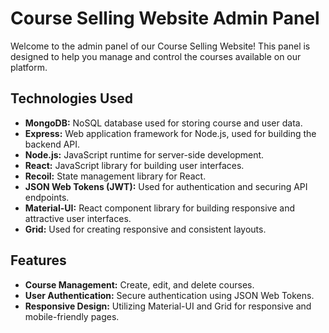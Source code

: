 # Course Selling Website Admin Panel

Welcome to the admin panel of our Course Selling Website! This panel is designed to help you manage and control the courses available on our platform. 

## Technologies Used

- **MongoDB:** NoSQL database used for storing course and user data.
- **Express:** Web application framework for Node.js, used for building the backend API.
- **Node.js:** JavaScript runtime for server-side development.
- **React:** JavaScript library for building user interfaces.
- **Recoil:** State management library for React.
- **JSON Web Tokens (JWT):** Used for authentication and securing API endpoints.
- **Material-UI:** React component library for building responsive and attractive user interfaces.
- **Grid:** Used for creating responsive and consistent layouts.

## Features

- **Course Management:** Create, edit, and delete courses.
- **User Authentication:** Secure authentication using JSON Web Tokens.
- **Responsive Design:** Utilizing Material-UI and Grid for responsive and mobile-friendly pages.

  
